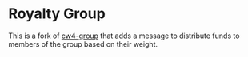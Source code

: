 # Royalty Group

This is a fork of [cw4-group](https://github.com/CosmWasm/cw-plus/tree/main/packages/cw4) that adds a message to distribute funds to members of the group based on their weight.
